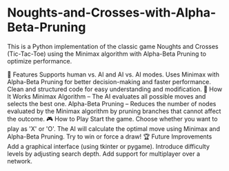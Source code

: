 # Noughts-and-Crosses-with-Alpha-Beta-Pruning
This is a Python implementation of the classic game Noughts and Crosses (Tic-Tac-Toe) using the Minimax algorithm with Alpha-Beta Pruning to optimize performance.

🚀 Features
Supports human vs. AI and AI vs. AI modes.
Uses Minimax with Alpha-Beta Pruning for better decision-making and faster performance.
Clean and structured code for easy understanding and modification.
🧠 How It Works
Minimax Algorithm – The AI evaluates all possible moves and selects the best one.
Alpha-Beta Pruning – Reduces the number of nodes evaluated by the Minimax algorithm by pruning branches that cannot affect the outcome.
🎮 How to Play
Start the game.
Choose whether you want to play as 'X' or 'O'.
The AI will calculate the optimal move using Minimax and Alpha-Beta Pruning.
Try to win or force a draw!
🏆 Future Improvements
Add a graphical interface (using tkinter or pygame).
Introduce difficulty levels by adjusting search depth.
Add support for multiplayer over a network.
